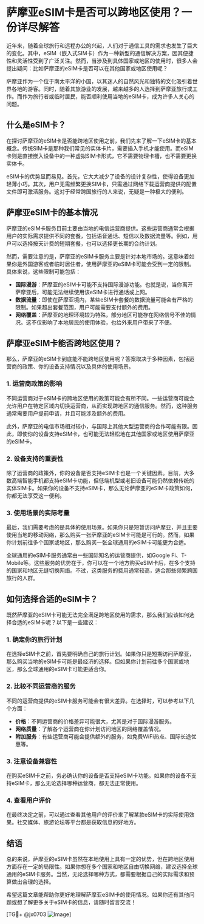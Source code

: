 # 萨摩亚eSIM卡是否可以跨地区使用？一份详尽解答

近年来，随着全球旅行和远程办公的兴起，人们对于通信工具的需求也发生了巨大的变化。其中，eSIM（嵌入式SIM卡）作为一种新型的通信解决方案，因其便捷性和灵活性受到了广泛关注。然而，当涉及到具体国家或地区的使用时，很多人会提出疑问：比如萨摩亚的eSIM卡是否可以在其他国家或地区使用呢？

萨摩亚作为一个位于南太平洋的小国，以其迷人的自然风光和独特的文化吸引着世界各地的游客。同时，随着其旅游业的发展，越来越多的人选择到萨摩亚旅行或工作。而作为旅行者或临时居民，能否顺利使用当地的eSIM卡，成为许多人关心的问题。

## 什么是eSIM卡？

在探讨萨摩亚的eSIM卡是否能跨地区使用之前，我们先来了解一下eSIM卡的基本概念。传统SIM卡是那种我们常见的实体卡片，需要插入手机才能使用。而eSIM卡则是直接嵌入设备中的一种虚拟SIM卡形式，它不需要物理卡槽，也不需要更换实体卡。

eSIM卡的优势显而易见。首先，它大大减少了设备的设计复杂性，使得设备更加轻薄小巧。其次，用户无需频繁更换SIM卡，只需通过网络下载运营商提供的配置文件即可激活服务。这对于经常跨国旅行的人来说，无疑是一种极大的便利。

## 萨摩亚eSIM卡的基本情况

萨摩亚的eSIM卡服务目前主要由当地的电信运营商提供。这些运营商通常会根据用户的实际需求提供不同的套餐，包括语音通话、短信以及数据流量等。例如，用户可以选择按天计费的短期套餐，也可以选择更长期的合约计划。

然而，需要注意的是，萨摩亚的eSIM卡服务主要是针对本地市场的。这意味着如果你是外国游客或者临时居住者，使用萨摩亚的eSIM卡可能会受到一定的限制。具体来说，这些限制可能包括：

- **国际漫游**：萨摩亚的eSIM卡可能不支持国际漫游功能。也就是说，当你离开萨摩亚后，可能无法继续使用该eSIM卡进行通话或上网。
- **数据流量**：即使在萨摩亚境内，某些eSIM卡套餐的数据流量可能会有严格的限制。如果超出套餐范围，用户可能需要支付额外的费用。
- **网络覆盖**：萨摩亚的地理环境较为特殊，部分地区可能存在网络信号不佳的情况。这不仅影响了本地居民的使用体验，也给外来用户带来了不便。

## 萨摩亚eSIM卡能否跨地区使用？

那么，萨摩亚的eSIM卡到底能不能跨地区使用呢？答案取决于多种因素，包括运营商的政策、你的设备支持情况以及具体的使用场景。

### 1. 运营商政策的影响

不同运营商对于eSIM卡的跨地区使用的政策可能会有所不同。一些运营商可能会允许用户在特定区域内切换运营商，从而实现跨地区的通信服务。然而，这种服务通常需要用户提前申请，并且可能涉及额外的费用。

此外，萨摩亚的电信市场相对较小，与国际上其他大型运营商的合作可能有限。因此，即使你的设备支持eSIM卡，也可能无法轻松地在其他国家或地区使用萨摩亚的eSIM卡。

### 2. 设备支持的重要性

除了运营商的政策外，你的设备是否支持eSIM卡也是一个关键因素。目前，大多数高端智能手机都支持eSIM卡功能，但低端机型或老旧设备可能仍然依赖传统的实体SIM卡。如果你的设备不支持eSIM卡，那么无论萨摩亚的eSIM卡政策如何，你都无法享受这一便利。

### 3. 使用场景的实际考量

最后，我们需要考虑的是具体的使用场景。如果你只是短暂访问萨摩亚，并且主要使用当地的移动网络，那么购买一张萨摩亚的eSIM卡可能是可行的。然而，如果你计划前往多个国家或地区，那么购买一张全球通用的eSIM卡可能更为合适。

全球通用的eSIM卡服务通常由一些国际知名的运营商提供，如Google Fi、T-Mobile等。这些服务的优势在于，你可以在一个地方购买eSIM卡后，在多个支持的国家和地区无缝切换网络。不过，这类服务的费用通常较高，适合那些频繁跨国旅行的人群。

## 如何选择合适的eSIM卡？

既然萨摩亚的eSIM卡可能无法完全满足跨地区使用的需求，那么我们应该如何选择合适的eSIM卡呢？以下是一些建议：

### 1. 确定你的旅行计划

在选择eSIM卡之前，首先要明确自己的旅行计划。如果你只是短期访问萨摩亚，那么购买当地的eSIM卡可能是最经济的选择。但如果你计划前往多个国家或地区，那么全球通用的eSIM卡可能更适合你。

### 2. 比较不同运营商的服务

不同的运营商提供的eSIM卡服务可能会有很大差异。在选择时，可以参考以下几个方面：

- **价格**：不同运营商的价格差异可能很大，尤其是对于国际漫游服务。
- **网络质量**：了解各个运营商在你计划访问地区的网络覆盖情况。
- **附加服务**：有些运营商可能会提供额外的服务，如免费WiFi热点、国际长途优惠等。

### 3. 注意设备兼容性

在购买eSIM卡之前，务必确认你的设备是否支持eSIM卡功能。如果你的设备不支持eSIM卡，那么无论选择哪种运营商，都无法正常使用。

### 4. 查看用户评价

在最终决定之前，可以通过查看其他用户的评价来了解某款eSIM卡的实际使用效果。社交媒体、旅游论坛等平台都是获取信息的好地方。

## 结语

总的来说，萨摩亚的eSIM卡虽然在本地使用上具有一定的优势，但在跨地区使用方面存在一定的局限性。如果你想在多个国家和地区自由切换网络，建议选择全球通用的eSIM卡服务。当然，无论选择哪种方式，都需要根据自己的实际需求和预算做出合理的选择。

希望这篇文章能帮助你更好地理解萨摩亚eSIM卡的使用情况。如果你还有其他问题或想了解更多关于eSIM卡的信息，请随时留言交流！

[TG💪+ @jx0703 ![Image](https://github.com/user-attachments/assets/dbca1d08-cadb-493c-b0ec-ad6f7a83f270)]